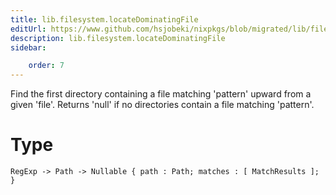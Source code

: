 ```yaml
---
title: lib.filesystem.locateDominatingFile
editUrl: https://www.github.com/hsjobeki/nixpkgs/blob/migrated/lib/filesystem.nix#L145C5
description: lib.filesystem.locateDominatingFile
sidebar:

    order: 7
---
```


Find the first directory containing a file matching 'pattern'
upward from a given 'file'.
Returns 'null' if no directories contain a file matching 'pattern'.

# Type

```
RegExp -> Path -> Nullable { path : Path; matches : [ MatchResults ]; }
```



